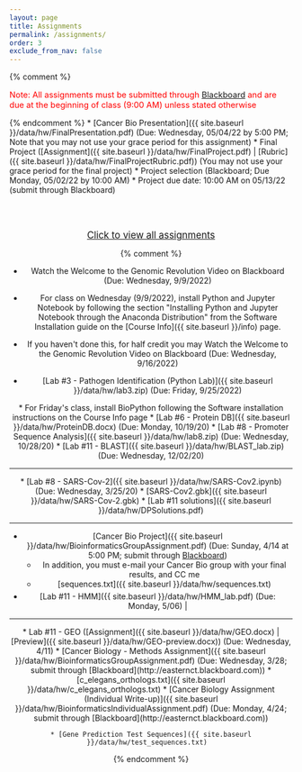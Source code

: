 ```yaml
---
layout: page
title: Assignments 
permalink: /assignments/
order: 3
exclude_from_nav: false
---
```


{% comment %}
<p style = 'color:red;font-size:104%'>Note: All assignments must be submitted through <a href = "https://easternct.blackboard.com/">Blackboard</a> and are due at the beginning of class (9:00 AM) unless stated otherwise</p>
{% endcomment %}


<style>
.hide {
  display:none;
}

ul {
    margin-bottom: 5px;
}

</style>

<div id = 'hidden' class = 'hide' markdown="1">
* Watch the You Tube videos covering genes, SNPs, and where your genes come from linked in the <a href = "../notes/">Course Introduction</a> notes
* Install the Anaconda Individual Distribution on your personal computer, by following the Software installation instructions on the [Course Info](../info/) page. We will begin using Python next week.
* [Lab #1 - OMIM and Inheritance]({{ site.baseurl }}/data/hw/Lab1_OMIM.docx) (Due: Wednesday, 2/01/22) 
* [Lab #2A - Python Lab]({{ site.baseurl }}/data/hw/Lab2A.ipynb)
(Due: Wednesday, 2/09/22; submit through [Blackboard](http://easternct.blackboard.com))
* Lab #2B - DNA and complements (Due: Wednesday, 2/16/2022)
    * [Lab #2B DNA Questions]({{ site.baseurl }}/data/hw/Lab2_Complements.docx)
    * [Lab #2B Notebook]({{ site.baseurl }}/data/hw/Lab2B.ipynb) 
* [Lab #3 - Gene Expression]({{ site.baseurl }}/data/hw/GeneExpression.docx) (Due: Wednesday, 2/23/2022) 
    * [Lab 3 Notebook]({{ site.baseurl }}/data/hw/Lab3.ipynb) 
* We are skipping Lab 4, and will come back to it if time allows
* [Lab #5 - GenBank]({{ site.baseurl }}/data/hw/Lab5_GenBank.docx) (Due: Monday, 03/07/22) 
* [Lab #6 - Biopython]({{ site.baseurl }}/data/hw/Biopython_MAOA.zip) (Due: Wednesday, 03/23/22; Note that you may not use your grace period for this assignment)
* [Cancer Biology Assignment (Proposed Methods)]({{ site.baseurl }}/data/hw/GroupMethods.pdf) (Due: Monday, 3/28; Note that you may not use your grace period for this assignment) 
* [Lab #7 - Pairwise Alignments]({{ site.baseurl }}/data/hw/PairwiseAlignment.docx) (Due: Wednesday, 04/13/22)
* [Lab #8 - Dynamic Programming]({{ site.baseurl }}/data/hw/DynamicProgramming.docx) (Due: Wednesday, 04/20/22)
<hr style = 'height:1px; background-color:maroon'>
</div>
* [Cancer Bio Presentation]({{ site.baseurl }}/data/hw/FinalPresentation.pdf) (Due: Wednesday, 05/04/22 by 5:00 PM; Note that you may not use your grace period for this assignment)
* Final Project ([Assignment]({{ site.baseurl }}/data/hw/FinalProject.pdf) 
   | [Rubric]({{ site.baseurl }}/data/hw/FinalProjectRubric.pdf)) (You may not use your grace period for the final project)
    * Project selection (Blackboard; Due Monday, 05/02/22 by 10:00 AM)
    * Project due date: 10:00 AM on 05/13/22 (submit through Blackboard) 


<br><br>
<center>
<div id = 'clicker'>
<a href = '#' style='font-size:120%' onclick = 'viewAll();'>Click to view all assignments</a>
<script>
function viewAll() {
    document.getElementById('hidden').classList.remove('hide');
    document.getElementById('clicker').classList.add('hide');
    document.getElementsByTagName('ul')[0].style.marginBottom = '0px'
}
</script>


{% comment %}

* Watch the Welcome to the Genomic Revolution Video on Blackboard (Due: Wednesday, 9/9/2022)
* For class on Wednesday (9/9/2022), install Python and Jupyter Notebook by following the section "Installing Python and Jupyter Notebook through the Anaconda Distribution" from the Software Installation guide on the [Course Info]({{ site.baseurl }}/info) page. 

* If you haven't done this, for half credit you may Watch the Welcome to the Genomic Revolution Video on Blackboard (Due: Wednesday, 9/16/2022)
* [Lab #3 - Pathogen Identification (Python Lab)]({{ site.baseurl }}/data/hw/lab3.zip) (Due: Friday, 9/25/2022) 
</div>
* For Friday's class, install BioPython following the Software installation instructions on the Course Info page
* [Lab #6 - Protein DB]({{ site.baseurl }}/data/hw/ProteinDB.docx) (Due: Monday, 10/19/20) 
* [Lab #8 - Promoter Sequence Analysis]({{ site.baseurl }}/data/hw/lab8.zip) (Due: Wednesday, 10/28/20)
* [Lab #11 - BLAST]({{ site.baseurl }}/data/hw/BLAST_lab.zip) (Due: Wednesday, 12/02/20) 
<hr>
* [Lab #8 - SARS-Cov-2]({{ site.baseurl }}/data/hw/SARS-Cov2.ipynb) (Due: Wednesday, 3/25/20)
    * [SARS-Cov2.gbk]({{ site.baseurl }}/data/hw/SARS-Cov-2.gbk) 
    * [Lab #11 solutions]({{ site.baseurl }}/data/hw/DPSolutions.pdf)
<hr> 

* [Cancer Bio Project]({{ site.baseurl }}/data/hw/BioinformaticsGroupAssignment.pdf) (Due: Sunday, 4/14 at 5:00 PM; submit through [Blackboard](http://easternct.blackboard.com))
    * In addition, you must e-mail your Cancer Bio group with your final results, and CC me 
    * [sequences.txt]({{ site.baseurl }}/data/hw/sequences.txt) 
* [Lab #11 - HMM]({{ site.baseurl }}/data/hw/HMM_lab.pdf) (Due: Monday, 5/06)
| 
<hr>
* Lab #11 - GEO ([Assignment]({{ site.baseurl }}/data/hw/GEO.docx) |
[Preview]({{ site.baseurl }}/data/hw/GEO-preview.docx)) (Due: Wednesday, 4/11)
* [Cancer Biology - Methods Assignment]({{ site.baseurl }}/data/hw/BioinformaticsGroupAssignment.pdf) (Due: Wednesday, 3/28; submit through [Blackboard](http://easternct.blackboard.com)) 
	* [c_elegans_orthologs.txt]({{ site.baseurl }}/data/hw/c_elegans_orthologs.txt) 
* [Cancer Biology Assignment (Individual Write-up)]({{ site.baseurl }}/data/hw/BioinformaticsIndividualAssignment.pdf) (Due: Monday, 4/24; submit through [Blackboard](http://easternct.blackboard.com)) 

	* [Gene Prediction Test Sequences]({{ site.baseurl }}/data/hw/test_sequences.txt)  








{% endcomment %}

</div>

